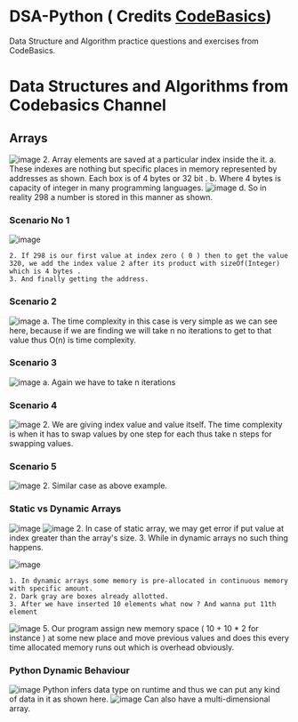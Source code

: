 # DSA-Python ( Credits [CodeBasics](https://youtu.be/gDqQf4Ekr2A))
Data Structure and Algorithm practice questions and exercises from CodeBasics.

# Data Structures and Algorithms from Codebasics Channel

## Arrays
![image](https://user-images.githubusercontent.com/62849614/197442798-2e9db89c-b6cf-4ca7-bab9-d9dc7099847d.png)
	2. Array elements are saved at a particular index inside the it.
		a. These indexes are nothing but specific places in memory represented by addresses as shown. Each box is of 4 bytes or 32 bit .
		b. Where 4 bytes is capacity of integer in many programming languages.
		![image](https://user-images.githubusercontent.com/62849614/197442885-ecd419d5-6cdf-4228-8513-cbf65feb9926.png)
		d. So in reality 298 a number is stored in this manner as shown.
		
### Scenario No 1
![image](https://user-images.githubusercontent.com/62849614/197442893-1ddadbb8-f2cc-4740-bd6e-14ff19dd8811.png)

	2. If 298 is our first value at index zero ( 0 ) then to get the value 320, we add the index value 2 after its product with sizeOf(Integer) which is 4 bytes .
	3. And finally getting the address.
### Scenario 2
![image](https://user-images.githubusercontent.com/62849614/197442913-1c93a359-c542-40f7-aab2-024f020dff6b.png)
		a. The time complexity in this case is very simple as we can see here, because if we are finding we will take n no iterations to get to that value thus O(n) is time complexity.
### Scenario 3
![image](https://user-images.githubusercontent.com/62849614/197442934-53c63857-fd8c-403a-b15b-05f773ad4a40.png)
		a. Again we have to take n iterations 
### Scenario 4 
![image](https://user-images.githubusercontent.com/62849614/197442951-b5a6fd25-670e-4462-a0c7-dd554aec8d44.png)
	2. We are giving index value and value itself. The time complexity is when it has to swap values by one step for each thus take n steps for swapping values.

### Scenario 5
![image](https://user-images.githubusercontent.com/62849614/197442962-9801aa54-39b2-4427-9ce3-130edea136c5.png)
	2. Similar case as above example.



### Static vs Dynamic Arrays
![image](https://user-images.githubusercontent.com/62849614/197443003-0a243adf-33d9-43af-a9a3-70f6621b84c1.png)
![image](https://user-images.githubusercontent.com/62849614/197443037-0899c772-1b4a-466c-9f6c-8747057602d2.png)
	2. In case of static array, we may get error if put value at index greater than the array's size.
	3. While in dynamic arrays no such thing happens.

![image](https://user-images.githubusercontent.com/62849614/197443050-f20be927-d0a4-4e42-b636-09edfb3d4af4.png)

	1. In dynamic arrays some memory is pre-allocated in continuous memory with specific amount.
	2. Dark gray are boxes already allotted.
	3. After we have inserted 10 elements what now ? And wanna put 11th element 
![image](https://user-images.githubusercontent.com/62849614/197443068-6b5ab6d3-dd3c-4273-a0d3-c1e1fdd73fb2.png)
	5. Our program assign new memory space ( 10 + 10 * 2 for instance ) at some new place and move previous values and does this every time allocated memory runs out which is overhead obviously.

### Python Dynamic Behaviour
![image](https://user-images.githubusercontent.com/62849614/197443127-68d79129-a773-4eae-9f5e-c4de199b2257.png)
	Python infers data type on runtime and thus we can put any kind of data in it as shown here.
![image](https://user-images.githubusercontent.com/62849614/197443131-707d9d22-5396-451c-aae1-c0b1a8036338.png)	
	Can also have a multi-dimensional array.
